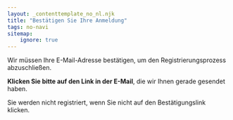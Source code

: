 ```yaml
---
layout: _contenttemplate_no_nl.njk
title: "Bestätigen Sie Ihre Anmeldung"
tags: no-navi
sitemap:
    ignore: true
---
```



Wir müssen Ihre E-Mail-Adresse bestätigen, um den Registrierungsprozess abzuschließen.

**Klicken Sie bitte auf den Link in der E-Mail**, die wir Ihnen gerade gesendet haben.

Sie werden nicht registriert, wenn Sie nicht auf den Bestätigungslink klicken.


<p>&nbsp;</p>
<p>&nbsp;</p>
<p>&nbsp;</p>
<p>&nbsp;</p>
<p>&nbsp;</p>

